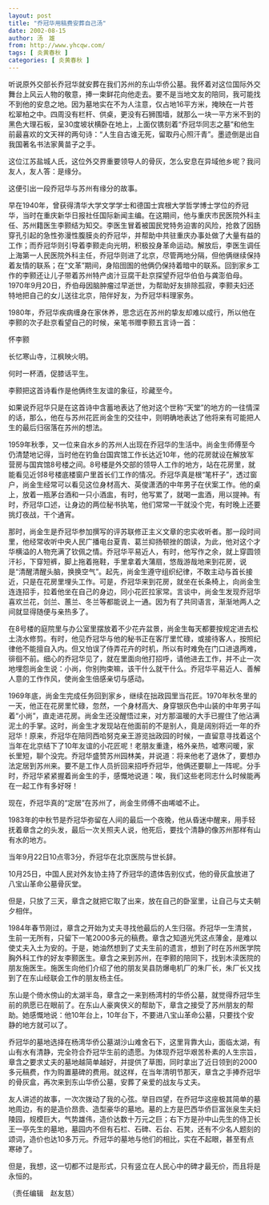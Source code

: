 ```yaml
---
layout: post
title: "乔冠华用稿费安葬自己汤"
date: 2002-08-15
author: 汤　雄
from: http://www.yhcqw.com/
tags: [ 炎黄春秋 ]
categories: [ 炎黄春秋 ]
---
```





听说原外交部长乔冠华就安葬在我们苏州的东山华侨公墓。我怀着对这位国际外交舞台上风云人物的敬意，捧一束鲜花向他走去。要不是当地文友的陪同，我可能找不到他的安息之地。因为墓地实在不为人注意，仅占地16平方米，掩映在一片苍松翠柏之中。四周没有栏杆、供桌，更没有石狮围墙，就那么一块一平方米不到的黑色大理石板，呈30度坡状横卧在地上，上面仅镌刻着“乔冠华同志之墓”和他生前最喜欢的文天祥的两句诗：“人生自古谁无死，留取丹心照汗青”。墨迹倒是出自我国著名书法家黄苗子之手。

这位江苏盐城人氏，这位外交界重要领导人的骨灰，怎么安息在异域他乡呢？我问友人，友人答：是缘分。

这便引出一段乔冠华与苏州有缘分的故事。


早在1940年，曾获得清华大学文学学士和德国士宾根大学哲学博士学位的乔冠华，当时在重庆新华日报社任国际新闻主编。在这期间，他与重庆市民医院外科主任、苏州籍医生李颢结为知交。李医生冒着被国民党特务迫害的风险，抢救了因肠穿孔引起的急性弥漫性腹膜炎的乔冠华，并帮助中共驻重庆办事处做了大量有益的工作；而乔冠华则引导着李颢走向光明，积极投身革命运动。解放后，李医生调任上海第一人民医院外科主任，乔冠华则进了北京，尽管两地分隔，但他俩继续保持着友情的联系；在“文革”期间，身陷囹圄的他俩仍保持着暗中的联系。回到家乡工作的李颢还让儿子带着苏州特产卤汁豆腐干赴京探望乔冠华伯伯与龚澎伯母。1970年9月20日，乔伯母因脑肿瘤过早逝世，为帮助好友排除孤寂，李颢夫妇还特地把自己的女儿送往北京，陪伴好友，为乔冠华料理家务。

1980年，乔冠华疾病缠身在家休养，思念远在苏州的挚友却难以成行，所以他在李颢的次子赴京看望自己的时候，亲笔书赠李颢五言诗一首：

怀李颢

长忆寒山寺，江枫映火明。

何时一杯酒，促膝话平生。

李颢把这首诗看作是他俩终生友谊的象征，珍藏至今。


如果说乔冠华只是在这首诗中含蓄地表达了他对这个世称“天堂”的地方的一往情深的话，那么，他在与苏州花匠尚金生的交往中，则明确地表达了他将来有可能把人生的最后归宿落在苏州的想法。


1959年秋季，又一位来自水乡的苏州人出现在乔冠华的生活中。尚金生师傅至今仍清楚地记得，当时他在钓鱼台国宾馆工作长达近10年，他的花房就设在解放军营房与国宾馆8号楼之间。8号楼是外交部的领导人工作的地方，站在花房里，就能看见近邻8号楼底楼窗户里首长们工作的情况。乔冠华真是根“笔杆子”，透过窗户，尚金生经常可以看见这位身材高大、英俊潇洒的中年男子在伏案工作。他的桌上，放着一瓶茅台酒和一只小酒盅，有时，他写累了，就喝一盅酒，用以提神。有时，乔冠华口述，让身边的两位秘书执笔，他们常常一干就没个完，有时晚上还要挑灯夜战，干个通宵。


那时，尚金生是乔冠华参加撰写的评苏联修正主义文章的忠实收听者。那一段时间里，他经常收听中央人民广播电台夏青、葛兰抑扬顿挫的朗读，为此，他对这个才华横溢的人物充满了钦佩之情。乔冠华平易近人，有时，他写作之余，就上穿圆领汗衫，下穿短裤，脚上拖着拖鞋，手里拿着大蒲扇，悠哉游哉地来到花房，说是“清醒清醒头脑，换换空气”。起先，尚金生遵守组织纪律，不敢主动与首长接近，只是在花房里埋头工作。可是，乔冠华来到花房，就坐在长条椅上，向尚金生连连招手，拉着他坐在自己的身边，同小花匠拉家常。言谈中，尚金生发现乔冠华喜欢兰花，剑兰、蕙兰、冬兰等都能说上一通。因为有了共同语言，渐渐地两人之间就显得随便与亲热多了。


在8号楼的庭院里与办公室里摆放着不少花卉盆景，尚金生每天都要按规定进去松土浇水修剪。有时，他见乔冠华与他的秘书正在客厅里忙碌，或接待客人，按照纪律他不能擅自入内。但又怕误了侍弄花卉的时机，所以有时难免在门口进退两难，徘徊不前。细心的乔冠华见了，就在里面向他打招呼，请他进去工作，并不止一次地埋怨尚金生说：小尚，你别拘束嘛，该干什么就干什么。乔冠华平易近人、善解人意的工作作风，使尚金生倍感亲切与感动。


1969年底，尚金生完成任务回到家乡，继续在拙政园里当花匠。1970年秋冬里的一天，他正在花房里忙碌，忽然，一个身材高大、身穿银灰色中山装的中年男子叫着“小尚”，直走进花房。尚金生还没醒悟过来，对方那温暖的大手已握住了他沾满泥土的手掌。这时，尚金生才发现站在他面前的不是别人，竟是阔别将近一年的乔冠华！原来，乔冠华在陪同西哈努克亲王游览拙政园的时候，一直留意寻找着这个当年在北京结下了10年友谊的小花匠呢！老朋友重逢，格外亲热，嘘寒问暖，家长里短，聊个没完。乔冠华盛赞苏州园林美，并说道：将来他老了退休了，要想办法定居到苏州来。要不是工作人员折回来招呼乔冠华，他俩还要聊上一阵呢。分手时，乔冠华紧紧握着尚金生的手，感慨地说道：唉，我们这些老同志什么时候能再在一起工作有多好呀！

现在，乔冠华真的“定居”在苏州了，尚金生师傅不由唏嘘不止。


1983年的中秋节是乔冠华弥留在人间的最后一个夜晚，他从昏迷中醒来，用手轻抚着章含之的头发，最后一次关照夫人说，他死后，要找个清静的像苏州那样有山有水的地方。

当年9月22日10点零3分，乔冠华在北京医院与世长辞。

10月25日，中国人民对外友协主持了乔冠华的遗体告别仪式，他的骨灰盒放进了八宝山革命公墓骨灰堂。

但是，只放了三天，章含之就把它取了出来，放在自己的卧室里，让自己与丈夫朝夕相伴。


1984年春节刚过，章含之开始为丈夫寻找他最后的人生归宿。乔冠华一生清贫，生前一无所有，只留下一笔2000多元的稿费。章含之知道光凭这点薄金，是难以使丈夫入土为安的。于是，她油然想到了丈夫生前的遗言，想到了时在苏州医学院胸外科工作的好友李颢医生。章含之来到苏州，在李颢的陪同下，找到木渎医院的朋友施医生。施医生向他们介绍了他的朋友吴县防爆电机厂的朱厂长，朱厂长又找到了在东山经联会工作的朋友杨主任。


东山是个倚水傍山的太湖半岛，章含之一来到杨湾村的华侨公墓，就觉得乔冠华生前的夙愿已在眼前了。在东山人豪爽侠义的帮助下，章含之接受了苏州朋友的帮助。她感慨地说：他10年台上，10年台下，不要进八宝山革命公墓，只要找个安静的地方就可以了。


乔冠华的墓地选择在杨湾华侨公墓湖沙山难舍石下，这里背靠大山，面临太湖，有山有水有清静，完全符合乔冠华生前的遗愿。为体现乔冠华艰苦朴素的人生宗旨，章含之要求丈夫的墓地越简单越好，并提供了草图，同时拿出了近日领到的2000多元稿费，作为购置墓碑的费用。就这样，在当年清明节那天，章含之手捧乔冠华的骨灰盒，再次来到东山华侨公墓，安葬了亲爱的战友与丈夫。


友人讲述的故事，一次次拨动了我的心弦。举目四望，在乔冠华这座极其简单的墓地周边，有的是造价昂贵、造型豪华的墓地。墓的上方是巴西华侨巨富张泉生夫妇陵园，规模巨大，气势雄伟，造价达数十万元之巨；右下方是孙中山先生的侍卫长王一亭先生的墓地，墓园内不但有石栏、石碑、石台、石凳，还有不少名人题刻的颂词，造价也达10多万元。乔冠华的墓地与他们的相比，实在不起眼，甚至有点寒碜了。

但是，我想，这一切都不过是形式，只有竖立在人民心中的碑才最无价，而且将是永恒的。

（责任编辑　赵友慈）


